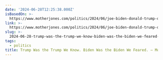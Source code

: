 ```yaml
---
date: '2024-06-28T12:25:38.000Z'
isBasedOn: >-
  https://www.motherjones.com/politics/2024/06/joe-biden-donald-trump-debate-disaster/
link: >-
  https://www.motherjones.com/politics/2024/06/joe-biden-donald-trump-debate-disaster/
slug: >-
  2024-06-28-trump-was-the-trump-we-know-biden-was-the-biden-we-feared-mother-jones
tags:
  - politics
title: Trump Was the Trump We Know. Biden Was the Biden We Feared. – Mother Jones
---
```

 
